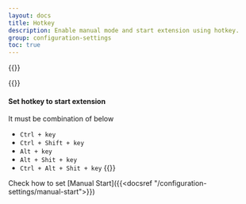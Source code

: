 ```yaml
---
layout: docs
title: Hotkey
description: Enable manual mode and start extension using hotkey.
group: configuration-settings
toc: true
---
```


{{<img configuration-settings-manual.png>}}

{{<callout info>}}
#### Set hotkey to start extension
It must be combination of below 
- `Ctrl + key`
- `Ctrl + Shift + key`
- `Alt + key`
- `Alt + Shit + key`
- `Ctrl + Alt + Shit + key`
{{</callout>}}

Check how to set [Manual Start]({{<docsref "/configuration-settings/manual-start">}})